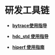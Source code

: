 # 研发工具链<a name="ZH-CN_TOPIC_0000001135764564"></a>

-   **[bytrace使用指导](subsys-toolchain-bytrace-guide.md)**  

-   **[hdc\_std 使用指导](subsys-toolchain-hdc-guide.md)**  

-   **[hiperf 使用指南](subsys-toolchain-hiperf.md)**  


